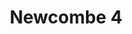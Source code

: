 ---
title: 'Newcombe 4'
description: ''
credit: 'Place Holder'
style: ''
project: 'Newcombe'
type: 'photo'
pathToImage: '/gallery/newcombe-4.jpg'
alt: 'Newcombe 4'
width: '2160'
height: '1405'
...